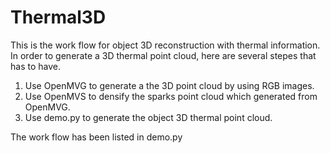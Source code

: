# Thermal3D
This is the work flow for object 3D reconstruction with thermal information.
In order to generate a 3D thermal point cloud, here are several stepes that has to have.
1. Use OpenMVG to generate a the 3D point cloud by using RGB images.
2. Use OpenMVS to densify the sparks point cloud which generated from OpenMVG.
3. Use demo.py to generate the object 3D thermal point cloud.



The work flow has been listed in demo.py

